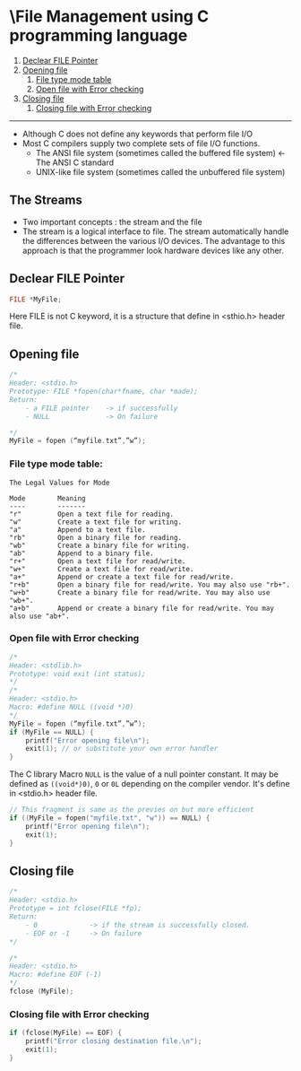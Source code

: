 # \File Management using C programming language

1. [Declear FILE Pointer](#declear-file-pointer)
1. [Opening file](#opening-file)
    1. [File type mode table](#file-type-mode-table)
    1. [Open file with Error checking](#open-file-with-error-checking)
1. [Closing file](#closing-file)
    1. [Closing file with Error checking](#closing-file-with-error-checking)



---

- Although C does not define any keywords that perform file I/O
- Most C compilers supply two complete sets of file I/O functions.
  - The ANSI file system (sometimes called the buffered file system) <- The ANSI C standard
  - UNIX-like file system (sometimes called the unbuffered file system)



## The Streams

- Two important concepts : the stream and the file
- The stream is a logical interface to file. The stream automatically handle the differences between the various I/O devices. The advantage to this approach is that the programmer look hardware devices like any  other.



## Declear FILE Pointer

```c
FILE *MyFile;
```
Here FILE is not C keyword, it is a structure that define in <sthio.h> header file.

## Opening file
```c
/*
Header: <stdio.h>
Prototype: FILE *fopen(char*fname, char *made);
Return:
    - a FILE pointer    -> if successfully
    - NULL              -> On failure

*/
MyFile = fopen (“myfile.txt”,”w”);
```

### File type mode table:
```
The Legal Values for Mode

Mode        Meaning
----        -------
"r"         Open a text file for reading.
"w"         Create a text file for writing.
"a"         Append to a text file.
"rb"        Open a binary file for reading.
"wb"        Create a binary file for writing.
"ab"        Append to a binary file.
"r+"        Open a text file for read/write.
"w+"        Create a text file for read/write.
"a+"        Append or create a text file for read/write.
"r+b"       Open a binary file for read/write. You may also use "rb+".
"w+b"       Create a binary file for read/write. You may also use "wb+".
"a+b"       Append or create a binary file for read/write. You may also use "ab+".
```

### Open file with Error checking

```c
/*
Header: <stdlib.h>
Prototype: void exit (int status);
*/
/*
Header: <stdio.h>
Macro: #define NULL ((void *)0)
*/
MyFile = fopen (“myfile.txt”,”w”);
if (MyFile == NULL) {
    printf("Error opening file\n");
    exit(1); // or substitute your own error handler
}
```

The C library Macro `NULL` is the value of a null pointer constant. It may be defined as `((void*)0)`, `0` or `0L` depending on the compiler vendor. It's define in <stdio.h> header file.

```c
// This fragment is same as the previes on but more efficient
if ((MyFile = fopen("myfile.txt", "w")) == NULL) {
    printf("Error opening file\n");
    exit(1);
}
```

## Closing file
```c
/*
Header: <stdio.h>
Prototype = int fclose(FILE *fp);
Return:
    - 0             -> if the stream is successfully closed.
    - EOF or -1     -> On failure
*/

/*
Header: <stdio.h>
Macro: #define EOF (-1)
*/
fclose (MyFile);
```
### Closing file with Error checking
```c
if (fclose(MyFile) == EOF) {
    printf("Error closing destination file.\n");
    exit(1);
}
```
